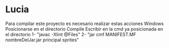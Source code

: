 # Lucia


Para compilar este proyecto es necesario realizar estas acciones
Windows
Posicionarse en el directorio Compile
Escribir en la cmd ya posicionada en el directorio
1- "javac -Xlint @Files"
2- "jar cmf MANIFEST.MF nombreDelJar.jar principal sprites"
